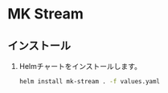 # MK Stream

## インストール

1. Helmチャートをインストールします。

    ```bash
    helm install mk-stream . -f values.yaml
    ```
